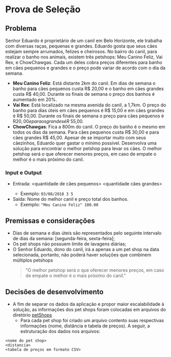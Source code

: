 # Prova de Seleção

## Problema
Senhor Eduardo é proprietário de um canil em Belo Horizonte, ele trabalha com diversas raças, pequenas e grandes. Eduardo gosta que seus cães estejam sempre arrumados, felizes e cheirosos.
No bairro do canil, para realizar o banho nos animais, existem três petshops: Meu Canino Feliz, Vai Rex, e ChowChawgas. Cada um deles cobra preços diferentes para banho em cães pequenos e grandes e o preço pode variar de acordo com o dia da semana.
- **Meu Canino Feliz**: Está distante 2km do canil. Em dias de semana o banho para cães pequenos custa R$ 20,00 e o banho em cães grandes custa R$ 40,00. Durante os finais de semana o preço dos banhos é aumentado em 20%.
- **Vai Rex**: Está localizado na mesma avenida do canil, a 1,7km. O preço do banho para dias úteis em cães pequenos é R$ 15,00 e em cães grandes é R$ 50,00. Durante os finais de semana o preço para cães pequenos é R$20,00 e para os grandes é R$ 55,00.
- **ChowChawgas**: Fica a 800m do canil. O preço do banho é o mesmo em todos os dias da semana. Para cães pequenos custa R$ 30,00 e para cães grandes R$ 45,00.
Apesar de se importar muito com seus cãezinhos, Eduardo quer gastar o mínimo possível. Desenvolva uma solução para encontrar o melhor petshop para levar os cães. O melhor petshop será o que oferecer menores preços, em caso de empate o melhor é o mais próximo do canil.

### Input e Output
- Entrada: <data> <quantidade de cães pequenos> <quantidade cães grandes>
  - Exemplo: ```03/08/2018 3 5```
- Saída: Nome do melhor canil e preço total dos banhos.
  - Exemplo: ```"Meu Canino Feliz" 100.00```

## Premissas e considerações
- Dias de semana e dias úteis são representados pelo seguinte intervalo de dias da semana: [segunda-feira, sexta-feira];
- Os pet shops não possuem limite de lavagens diárias;
- O Senhor Eduardo, dono do canil, irá a apenas a um pet shop na data selecionada, portanto, não poderá haver soluções que combinem múltiplos petshops
  > "O melhor petshop será o que oferecer menores preços, em caso de empate o melhor é o mais próximo do canil."

## Decisões de desenvolvimento
- A fim de separar os dados da aplicação e propor maior escalabilidade à solução, as informações dos pet shops foram colocadas em arquivos do diretório [petShops](/petShops)
  - Para cada pet shop foi criado um arquivo contento suas respectivas informações (nome, distância e tabela de preços). A seguir, a estruturação dos dados nos arquivos:
```
<nome do pet shop>
<distancia>
<tabela de preços em formato CSV>
```
